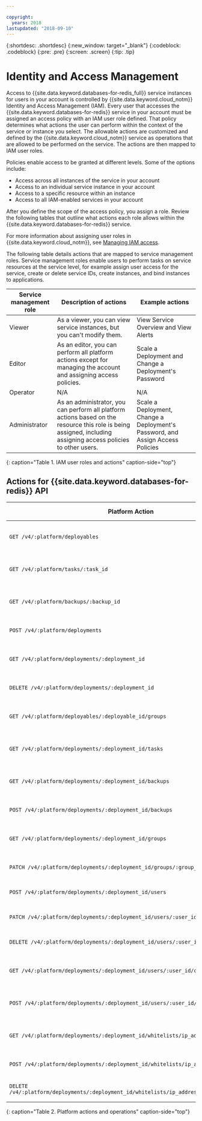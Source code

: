 ```yaml
---

copyright:
  years: 2018
lastupdated: "2018-09-10"
---
```


{:shortdesc: .shortdesc}
{:new_window: target="_blank"}
{:codeblock: .codeblock}
{:pre: .pre}
{:screen: .screen}
{:tip: .tip}

# Identity and Access Management

Access to {{site.data.keyword.databases-for-redis_full}} service instances for users in your account is controlled by {{site.data.keyword.cloud_notm}} Identity and Access Management (IAM). Every user that accesses the {{site.data.keyword.databases-for-redis}} service in your account must be assigned an access policy with an IAM user role defined. That policy determines what actions the user can perform within the context of the service or instance you select. The allowable actions are customized and defined by the {{site.data.keyword.cloud_notm}} service as operations that are allowed to be performed on the service. The actions are then mapped to IAM user roles.

Policies enable access to be granted at different levels. Some of the options include: 
* Access across all instances of the service in your account
* Access to an individual service instance in your account
* Access to a specific resource within an instance
* Access to all IAM-enabled services in your account

After you define the scope of the access policy, you assign a role. Review the following tables that outline what actions each role allows within the {{site.data.keyword.databases-for-redis}} service.

For more information about assigning user roles in {{site.data.keyword.cloud_notm}}, see [Managing IAM access](https://{DomainName}net/docs/iam/iamusermanage.html#iamusermanage).

The following table details actions that are mapped to service management roles. Service management roles enable users to perform tasks on service resources at the service level, for example assign user access for the service, create or delete service IDs, create instances, and bind instances to applications.

Service management role | Description of actions | Example actions
-----------------|-----------------|-----------------
Viewer | As a viewer, you can view service instances, but you can't modify them. | View Service Overview and View Alerts
Editor | As an editor, you can perform all platform actions except for managing the account and assigning access policies. | Scale a Deployment and Change a Deployment's Password
Operator | N/A | N/A
Administrator | As an administrator, you can perform all platform actions based on the resource this role is being assigned, including assigning access policies to other users. | Scale a Deployment, Change a Deployment's Password, and Assign Access Policies
{: caption="Table 1. IAM user roles and actions" caption-side="top"}

## Actions for {{site.data.keyword.databases-for-redis}} API

Platform Action  | Operation on service | Role 
----------|------------|----------
`GET /v4/:platform/deployables` | Read Deployables | Administrator, Editor, Operator, Viewer 
`GET /v4/:platform/tasks/:task_id` | Read a Task | Administrator, Editor, Operator, Viewer 
`GET /v4/:platform/backups/:backup_id` | Read a Backup | Administrator, Editor, Operator, Viewer 
`POST /v4/:platform/deployments` | Create a Deployment | Administrator, Editor, Operator
`GET /v4/:platform/deployments/:deployment_id` | Read a Deployment | Administrator, Editor, Operator, Viewer
`DELETE /v4/:platform/deployments/:deployment_id` | Remove a Deployment | Administrator, Editor, Operator
`GET /v4/:platform/deployables/:deployable_id/groups` | Read deployable group | Administrator, Editor, Operator, Viewer 
`GET /v4/:platform/deployments/:deployment_id/tasks` | Read all deployment tasks | Administrator, Editor, Operator, Viewer 
`GET /v4/:platform/deployments/:deployment_id/backups` | Read all deployment backups | Administrator, Editor, Operator, Viewer 
`POST /v4/:platform/deployments/:deployment_id/backups` | Create an on-demand backup | Administrator, Editor, Operator
`GET /v4/:platform/deployments/:deployment_id/groups` | Read all deployment groups | Administrator, Editor, Operator, Viewer
`PATCH /v4/:platform/deployments/:deployment_id/groups/:group_id` | Read deployment group | Administrator, Editor, Operator
`POST /v4/:platform/deployments/:deployment_id/users` | Create a DeploymentUser | Administrator, Editor, Operator
`PATCH /v4/:platform/deployments/:deployment_id/users/:user_id` | Update a DeploymentUser | Administrator, Editor, Operator 
`DELETE /v4/:platform/deployments/:deployment_id/users/:user_id` | Remove a DeploymentUser | Administrator, Editor, Operator 
`GET /v4/:platform/deployments/:deployment_id/users/:user_id/connections` | Read deployment user connections | Administrator, Editor, Operator, Viewer 
`POST /v4/:platform/deployments/:deployment_id/users/:user_id/connections` | Create deployment user connections | Administrator, Editor, Operator
`GET /v4/:platform/deployments/:deployment_id/whitelists/ip_addresses` | Read Whitelisted IP Addresses | Administrator, Editor, Operator, Viewer
`POST /v4/:platform/deployments/:deployment_id/whitelists/ip_addresses` | Create a Whitelisted IP Address | Administrator, Editor, Operator
`DELETE /v4/:platform/deployments/:deployment_id/whitelists/ip_addresses/:ip_address_id` | Remove a Whitelisted IP Address | Administrator, Editor, Operator
{: caption="Table 2. Platform actions and operations" caption-side="top"}


